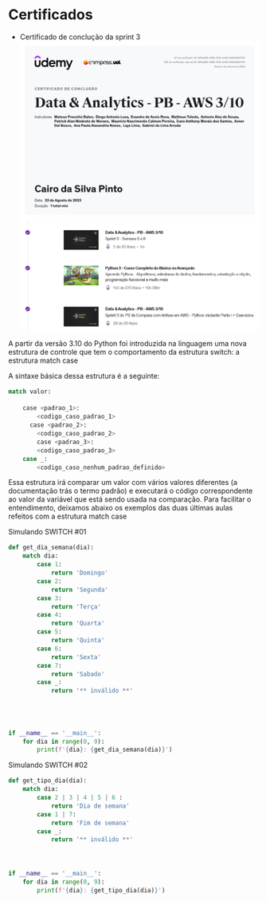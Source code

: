 # Certificados
- Certificado de conclução da sprint 3
![Data & Analytics - PB - AWS sprint3](<CERTIFICADOS/Data & Analytics - PB - AWS sprint3.jpg>)
![conclusão da sprint 3](image.png)

A partir da versão 3.10 do Python foi introduzida na linguagem uma nova estrutura de controle que tem o comportamento da estrutura switch: a estrutura match case

A sintaxe básica dessa estrutura é a seguinte:

```python
match valor:

    case <padrao_1>:
        <codigo_caso_padrao_1>
	  case <padrao_2>:
        <codigo_caso_padrao_2>
		case <padrao_3>:
        <codigo_caso_padrao_3>
    case _:
        <codigo_caso_nenhum_padrao_definido>
```
Essa estrutura irá comparar um valor com vários valores diferentes (a documentação trás o termo padrão) e executará o código correspondente ao valor da variável que está sendo usada na comparação. Para facilitar o entendimento, deixamos abaixo os exemplos das duas últimas aulas refeitos com a estrutura match case

Simulando SWITCH #01

```python
def get_dia_semana(dia):
    match dia:
        case 1:
            return 'Domingo'
        case 2:
            return 'Segunda'
        case 3:
            return 'Terça'
        case 4:
            return 'Quarta'
        case 5:
            return 'Quinta'
        case 6:
            return 'Sexta'
        case 7:
            return 'Sabado'
        case _:
            return '** inválido **'

            
    
 
if __name__ == '__main__':
    for dia in range(0, 9):
        print(f'{dia}: {get_dia_semana(dia)}')
```

Simulando SWITCH #02

```python
def get_tipo_dia(dia):
    match dia:
        case 2 | 3 | 4 | 5 | 6 :
            return 'Dia de semana'
        case 1 | 7:
            return 'Fim de semana'
        case _:
            return '** inválido **'
            
 
 
if __name__ == '__main__':
    for dia in range(0, 9):
        print(f'{dia}: {get_tipo_dia(dia)}')
```